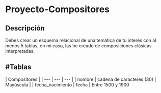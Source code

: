 # Proyecto-Compositores

## Descripción
Debes crear un esquema relacional de una temática de tu interés con al menos 5 tablas, en mi caso, las he creado de composiciones clásicas interpretadas. 

## #Tablas

| Compositores | 
| --- | --- | --- |
| nombre | cadena de caracteres (30) | Mayúscula |
| fecha_nacimiento | fecha | Entre 1500 y 1900
